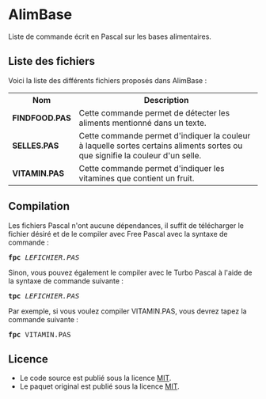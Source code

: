 # AlimBase
Liste de commande écrit en Pascal sur les bases alimentaires.

<h2>Liste des fichiers</h2>

Voici la liste des différents fichiers proposés dans AlimBase :

<table>
	<tr>
		<th>Nom</th>
		<th>Description</th>	
	</tr>
	<tr>
		<td><b>FINDFOOD.PAS</b></td>
		<td>Cette commande permet de détecter les aliments mentionné dans un texte.</td>
	</tr>
	<tr>
		<td><b>SELLES.PAS</b></td>
		<td>Cette commande permet d'indiquer la couleur à laquelle sortes certains aliments sortes ou que signifie la couleur d'un selle.</td> 
	</tr>
	<tr>
		<td><b>VITAMIN.PAS</b></td>
		<td>Cette commande permet d'indiquer les vitamines que contient un fruit.</td>
	</tr>
</table>

<h2>Compilation</h2>
	
Les fichiers Pascal n'ont aucune dépendances, il suffit de télécharger le fichier désiré et de le compiler avec Free Pascal avec la syntaxe de commande  :

<pre><b>fpc</b> <i>LEFICHIER.PAS</i></pre>
	
Sinon, vous pouvez également le compiler avec le Turbo Pascal à l'aide de la syntaxe de commande suivante :	

<pre><b>tpc</b> <i>LEFICHIER.PAS</i></pre>
	
Par exemple, si vous voulez compiler VITAMIN.PAS, vous devrez tapez la commande suivante :

<pre><b>fpc</b> VITAMIN.PAS</pre>

<h2>Licence</h2>
<ul>
 <li>Le code source est publié sous la licence <a href="https://github.com/gladir/AlimBase/blob/main/LICENSE">MIT</a>.</li>
 <li>Le paquet original est publié sous la licence <a href="https://github.com/gladir/AlimBase/blob/main/LICENSE">MIT</a>.</li>
</ul>
